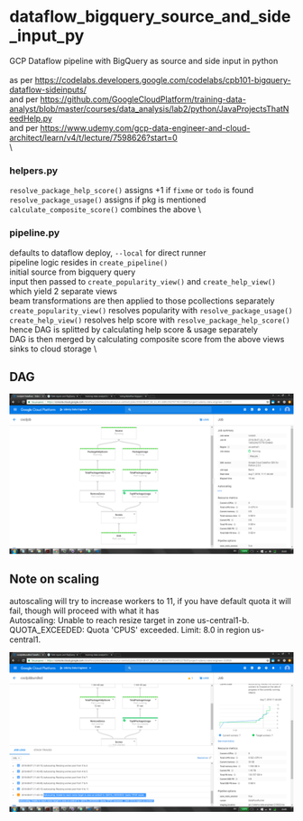 # dataflow_bigquery_source_and_side_input_py
GCP Dataflow pipeline with BigQuery as source and side input in python \
\
as per https://codelabs.developers.google.com/codelabs/cpb101-bigquery-dataflow-sideinputs/ \
and per https://github.com/GoogleCloudPlatform/training-data-analyst/blob/master/courses/data_analysis/lab2/python/JavaProjectsThatNeedHelp.py \
and per https://www.udemy.com/gcp-data-engineer-and-cloud-architect/learn/v4/t/lecture/7598626?start=0 \
\

### helpers.py
`resolve_package_help_score()` assigns +1 if `fixme` or `todo` is found \
`resolve_package_usage()` assigns if pkg is mentioned
`calculate_composite_score()` combines the above \

### pipeline.py
defaults to dataflow deploy, `--local` for direct runner \
pipeline logic resides in `create_pipeline()` \
initial source from bigquery query \
input then passed to `create_popularity_view()` and `create_help_view()` which yield 2 separate views \
beam transformations are then applied to those pcollections separately
`create_popularity_view()` resolves popularity with `resolve_package_usage()` \
`create_help_view()` resolves help score with `resolve_package_help_score()` \
hence DAG is splitted by calculating help score & usage separately \
DAG is then merged by calculating composite score from the above views \
sinks to cloud storage \

## DAG

![Screenshot](DAG.png)


## Note on scaling
autoscaling will try to increase workers to 11, if you have default quota it will fail, though will proceed with what it has \
Autoscaling: Unable to reach resize target in zone us-central1-b. QUOTA_EXCEEDED: Quota 'CPUS' exceeded.  Limit: 8.0 in region us-central1. 

![Screenshot](scaling.png)
